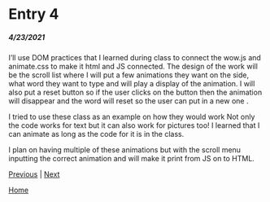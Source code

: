 # Entry 4
##### 4/23/2021
 I’ll use DOM practices that I learned during class to connect the wow.js and animate.css to make it html and JS connected. 
	The design of the work will be the scroll list where I will put a few animations they want on the side, what word they want to type and will play a display of the animation. I will also put a reset button so if the user clicks on the button then the animation will disappear and the word will reset so the user can put in a new one . 

I tried to use these class as an example on how they would work 
Not only the code works for text but it can also work for pictures too!
I learned that I can animate as long as the code for it is in the class.

I plan on having multiple of these animations but with the scroll menu inputting the correct animation and will make it print from JS on to HTML. 


[Previous](entry03.md) | [Next](entry05.md)

[Home](../README.md)
